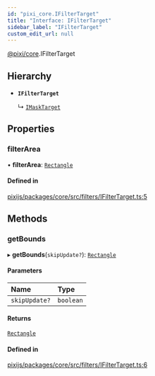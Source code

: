 ```yaml
---
id: "pixi_core.IFilterTarget"
title: "Interface: IFilterTarget"
sidebar_label: "IFilterTarget"
custom_edit_url: null
---
```


[@pixi/core](../modules/pixi_core.md).IFilterTarget

## Hierarchy

- **`IFilterTarget`**

  ↳ [`IMaskTarget`](pixi_core.IMaskTarget.md)

## Properties

### filterArea

• **filterArea**: [`Rectangle`](../classes/pixi_core.Rectangle.md)

#### Defined in

[pixijs/packages/core/src/filters/IFilterTarget.ts:5](https://github.com/pixijs/pixijs/blob/2194fe5c5/packages/core/src/filters/IFilterTarget.ts#L5)

## Methods

### getBounds

▸ **getBounds**(`skipUpdate?`): [`Rectangle`](../classes/pixi_core.Rectangle.md)

#### Parameters

| Name | Type |
| :------ | :------ |
| `skipUpdate?` | `boolean` |

#### Returns

[`Rectangle`](../classes/pixi_core.Rectangle.md)

#### Defined in

[pixijs/packages/core/src/filters/IFilterTarget.ts:6](https://github.com/pixijs/pixijs/blob/2194fe5c5/packages/core/src/filters/IFilterTarget.ts#L6)
